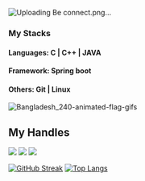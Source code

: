 ![Uploading Be connect.png…]()

### My Stacks
#### Languages: C | C++ | JAVA 
#### Framework: Spring boot 
#### Others: Git | Linux
![Bangladesh_240-animated-flag-gifs](https://github.com/fahim1049/Beginner-to-Advance/assets/98411093/1f0eba8f-dfe7-45ce-ac10-56a67ca4cfb6)
## My Handles
 [<img src="https://img.shields.io/badge/Nurnabi Fahim-151515?style=for-the-badge&logo=linkedin&logoColor=white">](https://www.linkedin.com/in/fahim1049)
 [<img src="https://img.shields.io/badge/fahim1049-151515?style=for-the-badge&logo=SVG&logoColor=79740e">](https://codeforces.com/profile/fahim35-1049) 
 [<img src="https://img.shields.io/badge/fahim1049-151515?style=for-the-badge&logo=SVG&logoColor=79740e">](https://leetcode.com/fahim1049) 
<!--  CONTRIBUTION AND STREAK BLOCK -->
 [![GitHub Streak](https://github-readme-streak-stats.herokuapp.com/?user=fahim1049&currStreakNum=2FD3EB&fire=pink&sideLabels=F00&theme=nightowl)](https://git.io/streak-stats)
 [![Top Langs](https://github-readme-stats.vercel.app/api/top-langs/?username=fahim1049)](https://github.com/anuraghazra/github-readme-stats)


